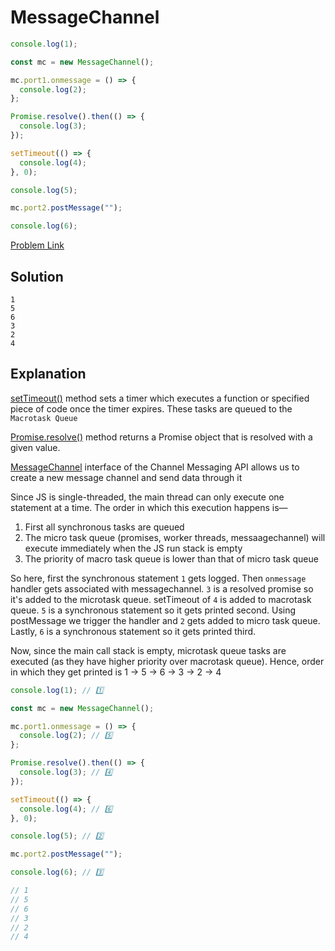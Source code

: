 # MessageChannel

```js
console.log(1);

const mc = new MessageChannel();

mc.port1.onmessage = () => {
  console.log(2);
};

Promise.resolve().then(() => {
  console.log(3);
});

setTimeout(() => {
  console.log(4);
}, 0);

console.log(5);

mc.port2.postMessage("");

console.log(6);
```

[Problem Link](https://bigfrontend.dev/quiz/message-channel)

## Solution

```
1
5
6
3
2
4
```

## Explanation

[setTimeout()](https://developer.mozilla.org/en-US/docs/Web/API/setTimeout) method sets a timer which executes a function or specified piece of code once the timer expires. These tasks are queued to the `Macrotask Queue`

[Promise.resolve()](https://developer.mozilla.org/en-US/docs/Web/JavaScript/Reference/Global_Objects/Promise/resolve) method returns a Promise object that is resolved with a given value.

[MessageChannel](https://developer.mozilla.org/en-US/docs/Web/API/MessageChannel) interface of the Channel Messaging API allows us to create a new message channel and send data through it

Since JS is single-threaded, the main thread can only execute one statement at a time. The order in which this execution happens is—

1. First all synchronous tasks are queued
2. The micro task queue (promises, worker threads, messaagechannel) will execute immediately when the JS run stack is empty
3. The priority of macro task queue is lower than that of micro task queue

So here, first the synchronous statement `1` gets logged. Then `onmessage` handler gets associated with messagechannel. `3` is a resolved promise so it's added to the microtask queue. setTimeout of `4` is added to macrotask queue. `5` is a synchronous statement so it gets printed second. Using postMessage we trigger the handler and `2` gets added to micro task queue. Lastly, `6` is a synchronous statement so it gets printed third.

Now, since the main call stack is empty, microtask queue tasks are executed (as they have higher priority over macrotask queue). Hence, order in which they get printed is
1 -> 5 -> 6 -> 3 -> 2 -> 4

```js
console.log(1); // 1️⃣

const mc = new MessageChannel();

mc.port1.onmessage = () => {
  console.log(2); // 5️⃣
};

Promise.resolve().then(() => {
  console.log(3); // 4️⃣
});

setTimeout(() => {
  console.log(4); // 6️⃣
}, 0);

console.log(5); // 2️⃣

mc.port2.postMessage("");

console.log(6); // 3️⃣

// 1
// 5
// 6
// 3
// 2
// 4
```
